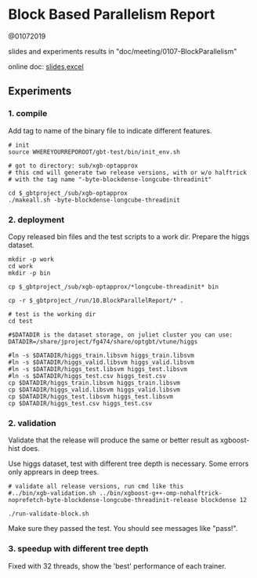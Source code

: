 Block Based Parallelism Report
=================================

@01072019

slides and experiments results in "doc/meeting/0107-BlockParallelism"

online doc: [slides](https://docs.google.com/presentation/d/1iI4aKmvN92L_Y5Tlm_7ElB_InYVWTf8ECB4Z9t8b8ms/edit?usp=sharing),[excel](https://docs.google.com/spreadsheets/d/1VTqkyGIVRo1wxgf-K7tbkKPywSulBRonfY0n72L_mm0/edit?usp=sharing)


## Experiments

### 1. compile

Add tag to name of the binary file to indicate different features.

```
# init
source WHEREYOURREPOROOT/gbt-test/bin/init_env.sh 

# got to directory: sub/xgb-optapprox
# this cmd will generate two release versions, with or w/o halftrick
# with the tag name "-byte-blockdense-longcube-threadinit"

cd $_gbtproject_/sub/xgb-optapprox
./makeall.sh -byte-blockdense-longcube-threadinit

```

### 2. deployment

Copy released bin files and the test scripts to a work dir.
Prepare the higgs dataset.

```
mkdir -p work
cd work
mkdir -p bin

cp $_gbtproject_/sub/xgb-optapprox/*longcube-threadinit* bin

cp -r $_gbtproject_/run/10.BlockParallelReport/* .

# test is the working dir
cd test

#$DATADIR is the dataset storage, on juliet cluster you can use:
DATADIR=/share/jproject/fg474/share/optgbt/vtune/higgs

#ln -s $DATADIR/higgs_train.libsvm higgs_train.libsvm
#ln -s $DATADIR/higgs_valid.libsvm higgs_valid.libsvm
#ln -s $DATADIR/higgs_test.libsvm higgs_test.libsvm
#ln -s $DATADIR/higgs_test.csv higgs_test.csv
cp $DATADIR/higgs_train.libsvm higgs_train.libsvm
cp $DATADIR/higgs_valid.libsvm higgs_valid.libsvm
cp $DATADIR/higgs_test.libsvm higgs_test.libsvm
cp $DATADIR/higgs_test.csv higgs_test.csv

```

### 2. validation

Validate that the release will produce the same or better result as xgboost-hist does.

Use higgs dataset, test with different tree depth is necessary. Some errors only apprears in deep trees.

```
# validate all release versions, run cmd like this
#../bin/xgb-validation.sh ../bin/xgboost-g++-omp-nohalftrick-noprefetch-byte-blockdense-longcube-threadinit-release blockdense 12

./run-validate-block.sh

```

Make sure they passed the test. You should see messages like "pass!".

### 3. speedup with different tree depth

Fixed with 32 threads, show the 'best' performance of each trainer.

```


```










